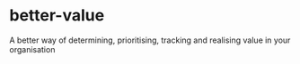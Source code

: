 # better-value
A better way of determining, prioritising, tracking and realising value in your organisation
